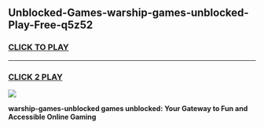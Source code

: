 
## Unblocked-Games-warship-games-unblocked-Play-Free-q5z52
<h3>
<a href="https://premium76.site?title=warship-games-unblocked&ref=10A">CLICK TO PLAY</a></h3>
<hr>

<h3>
<a href="https://premium76.site?title=warship-games-unblocked&ref=10A">CLICK 2 PLAY</a>
  
</h3>

<a href="https://premium76.site?title=warship-games-unblocked&ref=10A"><img src="https://clearcache.store/games.png"></a>


**warship-games-unblocked games unblocked: Your Gateway to Fun and Accessible Online Gaming**
